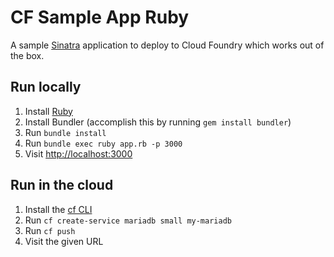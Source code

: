 # CF Sample App Ruby

A sample [Sinatra](http://www.sinatrarb.com/) application to deploy to Cloud Foundry which works out of the box.

## Run locally

1. Install [Ruby](https://www.ruby-lang.org/en/documentation/installation/)
1. Install Bundler (accomplish this by running `gem install bundler`)
1. Run `bundle install`
1. Run `bundle exec ruby app.rb -p 3000`
1. Visit [http://localhost:3000](http://localhost:3000)

## Run in the cloud

1. Install the [cf CLI](https://github.com/cloudfoundry/cli#downloads)
1. Run `cf create-service mariadb small my-mariadb`
1. Run `cf push`
1. Visit the given URL
